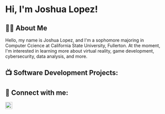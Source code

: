 <h1>Hi, I'm Joshua Lopez!

<h2>👨‍💻 About Me </h2>
Hello, my name is Joshua Lopez, and I'm a sophomore majoring in Computer Ccience at California State University, Fullerton. At the moment, I'm interested in learning more about virtual reality, game development, cybersecurity, data analysis, and more.


<h2>📺 Software Development Projects:  </h2>


<h2> 🤳 Connect with me:</h2>

[<img align="left" alt="https://www.linkedin.com/in/joshua-lopez-811758252/" width="22px" src="https://cdn.jsdelivr.net/npm/simple-icons@v3/icons/linkedin.svg" />][linkedin]



[linkedin]: https://www.linkedin.com/in/joshua-lopez-811758252/

